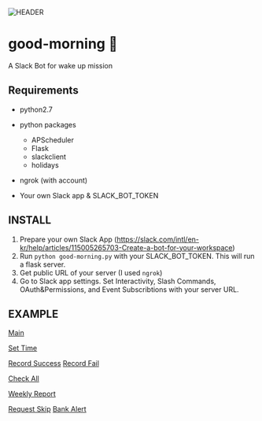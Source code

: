 ![HEADER](juppytt.github.com/good-morning/blob/master/image/main.png)

# good-morning :sunrise: 
A Slack Bot for wake up mission


## Requirements
* python2.7
* python packages
    * APScheduler
    * Flask
    * slackclient
    * holidays

* ngrok (with account)
* Your own Slack app & SLACK_BOT_TOKEN

## INSTALL
1. Prepare your own Slack App (https://slack.com/intl/en-kr/help/articles/115005265703-Create-a-bot-for-your-workspace)
2. Run `python good-morning.py` with your SLACK_BOT_TOKEN. This will run a flask server.
3. Get public URL of your server (I used `ngrok`) 
4. Go to Slack app settings. Set Interactivity, Slash Commands, OAuth&Permissions, and Event Subscribtions with your server URL.


## EXAMPLE
[Main](juppytt.github.com/good-morning/blob/master/image/main.png)

[Set Time](juppytt.github.com/good-morning/blob/master/image/set-time.jpeg)


[Record Success](juppytt.github.com/good-morning/blob/master/image/record-success.jpeg)
[Record Fail](juppytt.github.com/good-morning/blob/master/image/record-fail.jpeg)

[Check All](juppytt.github.com/good-morning/blob/master/image/check-all.jpeg)

[Weekly Report](juppytt.github.com/good-morning/blob/master/image/weekly-report.jpeg)

[Request Skip](juppytt.github.com/good-morning/blob/master/image/request-skip.jpeg)
[Bank Alert](juppytt.github.com/good-morning/blob/master/image/bank-alert.jpeg)






